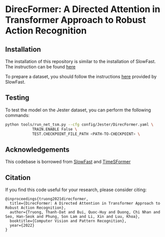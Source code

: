 # DirecFormer: A Directed Attention in Transformer Approach to Robust Action Recognition

## Installation

The installation of this repository is similar to the installation of SlowFast. The instruction can be found [here](https://github.com/facebookresearch/SlowFast/blob/main/INSTALL.md)

To prepare a dataset, you should follow the instructions [here](https://github.com/facebookresearch/SlowFast/blob/main/slowfast/datasets/DATASET.md) provided by SlowFast.

## Testing

To test the model on the Jester dataset, you can perform the following commands:

```bash
python tools/run_net_tsm.py --cfg config/Jester/DirecFormer.yaml \
            TRAIN.ENABLE False \
            TEST.CHECKPOINT_FILE_PATH <PATH-TO-CHECKPOINT> \
```




## Acknowledgements

This codebase is borrowed from [SlowFast](https://github.com/facebookresearch/SlowFast) and [TimeSFormer](https://github.com/facebookresearch/TimeSformer)


## Citation
If you find this code useful for your research, please consider citing:
```
@inproceedings{truong2021direcformer,
  title={DirecFormer: A Directed Attention in Transformer Approach to Robust Action Recognition},
  author={Truong, Thanh-Dat and Bui, Quoc-Huy and Duong, Chi Nhan and Seo, Han-Seok and Phung, Son Lam and Li, Xin and Luu, Khoa},
  booktitle={Computer Vision and Pattern Recognition},
  year={2022}
}
```
